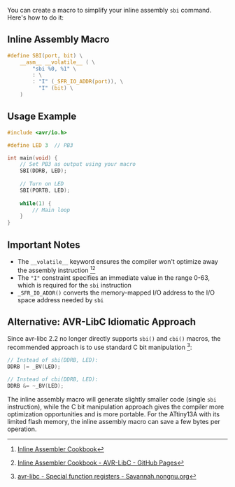 You can create a macro to simplify your inline assembly ```sbi``` command. Here's how to do it:

## Inline Assembly Macro

```c
#define SBI(port, bit) \
    __asm__ __volatile__ ( \
        "sbi %0, %1" \
        : \
        : "I" (_SFR_IO_ADDR(port)), \
          "I" (bit) \
    )
```

## Usage Example

```c
#include <avr/io.h>

#define LED 3  // PB3

int main(void) {
    // Set PB3 as output using your macro
    SBI(DDRB, LED);
    
    // Turn on LED
    SBI(PORTB, LED);
    
    while(1) {
        // Main loop
    }
}
```

## Important Notes

- The ```__volatile__``` keyword ensures the compiler won't optimize away the assembly instruction [^1][^2]
- The ```"I"``` constraint specifies an immediate value in the range 0-63, which is required for the ```sbi``` instruction
- ```_SFR_IO_ADDR()``` converts the memory-mapped I/O address to the I/O space address needed by ```sbi```

## Alternative: AVR-LibC Idiomatic Approach

Since avr-libc 2.2 no longer directly supports ```sbi()``` and ```cbi()``` macros, the recommended approach is to use standard C bit manipulation [^3]:

```c
// Instead of sbi(DDRB, LED):
DDRB |= _BV(LED);

// Instead of cbi(DDRB, LED):
DDRB &= ~_BV(LED);
```

The inline assembly macro will generate slightly smaller code (single ```sbi``` instruction), while the C bit manipulation approach gives the compiler more optimization opportunities and is more portable. For the ATtiny13A with its limited flash memory, the inline assembly macro can save a few bytes per operation.

[^1]: [Inline Assembler Cookbook](https://avr-libc.nongnu.org/user-manual/inline_asm.html#:~:text=AVR-GCC%20Inline,port%20D)
[^2]: [Inline Assembler Cookbook - AVR-LibC - GitHub Pages](https://avrdudes.github.io/avr-libc/avr-libc-user-manual-2.2.0/inline_asm.html#:~:text=A%20GCC,ANSI%20mode.)
[^3]: [avr-libc - Special function registers - Savannah.nongnu.org](https://www.nongnu.org/avr-libc/user-manual/group__avr__sfr.html#:~:text=avr-libc%202.1.0.The,_BV%28bit%29%20.)